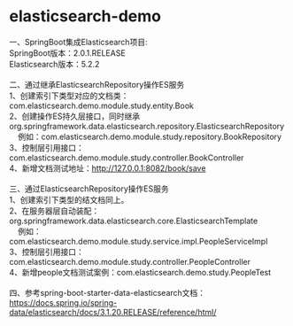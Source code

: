 # elasticsearch-demo
一、SpringBoot集成Elasticsearch项目:<br>
SpringBoot版本：2.0.1.RELEASE<br>
Elasticsearch版本：5.2.2<br>
<br>
二、通过继承ElasticsearchRepository操作ES服务<br>
1、创建索引下类型对应的文档类：com.elasticsearch.demo.module.study.entity.Book <br>
2、创建操作ES持久层接口，同时继承org.springframework.data.elasticsearch.repository.ElasticsearchRepository <br>
&nbsp;&nbsp;&nbsp;&nbsp;例如：com.elasticsearch.demo.module.study.repository.BookRepository <br>
3、控制层引用接口：com.elasticsearch.demo.module.study.controller.BookController <br>
4、新增文档测试地址：http://127.0.0.1:8082/book/save<br>
<br>
三、通过ElasticsearchRepository操作ES服务<br>
1、创建索引下类型的结文档同上。<br>
2、在服务器层自动装配：org.springframework.data.elasticsearch.core.ElasticsearchTemplate <br>
&nbsp;&nbsp;&nbsp;&nbsp;例如：com.elasticsearch.demo.module.study.service.impl.PeopleServiceImpl <br>
3、控制层引用接口：com.elasticsearch.demo.module.study.controller.PeopleController <br>
4、新增people文档测试案例：com.elasticsearch.demo.study.PeopleTest <br>
<br>
四、参考spring-boot-starter-data-elasticsearch文档：<br>
https://docs.spring.io/spring-data/elasticsearch/docs/3.1.20.RELEASE/reference/html/<br>
<br>
